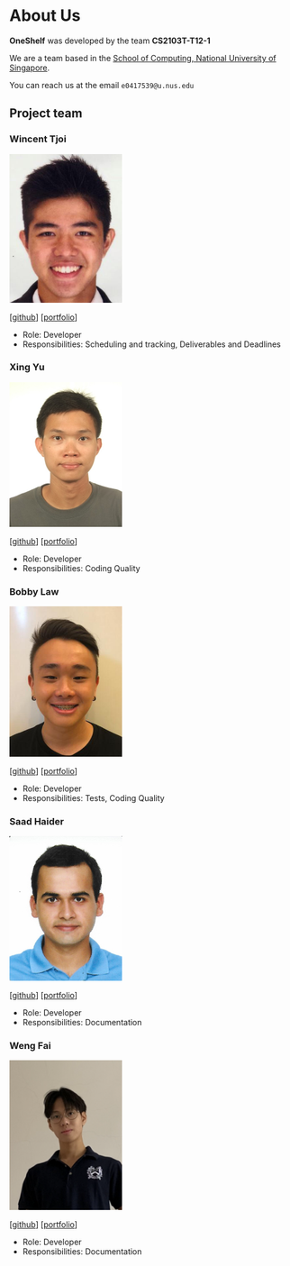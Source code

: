 # About Us
**OneShelf** was developed by the team **CS2103T-T12-1**

We are a team based in the [School of Computing, National University of Singapore](http://www.comp.nus.edu.sg).

You can reach us at the email `e0417539@u.nus.edu`

## Project team

### Wincent Tjoi

<img src="images/wincenttjoi.png" width="200px">

[[github](https://github.com/wincenttjoi)]
[[portfolio](team/wincenttjoi.md)]

* Role: Developer
* Responsibilities: Scheduling and tracking, Deliverables and Deadlines

### Xing Yu

<img src="images/xnoobftw.png" width="200px">

[[github](https://github.com/xnoobftw)]
[[portfolio](team/xnoobftw.md)]

* Role: Developer
* Responsibilities: Coding Quality

### Bobby Law

<img src="images/zeranium97.png" width="200px">

[[github](https://github.com/zeranium97)]
[[portfolio](team/zeranium97.md)]

* Role: Developer
* Responsibilities: Tests, Coding Quality

### Saad Haider

<img src="images/halcon-blanco.png" width="200px">

[[github](https://github.com/halcon-blanco)]
[[portfolio](team/halcon-blanco.md)]

* Role: Developer
* Responsibilities: Documentation

### Weng Fai

<img src="images/wengfaing.png" width="200px">

[[github](https://github.com/wengfaing)]
[[portfolio](team/wengfaing.md)]

* Role: Developer
* Responsibilities: Documentation

